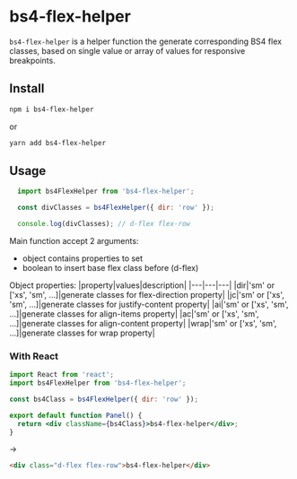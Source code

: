 # bs4-flex-helper

`bs4-flex-helper` is a helper function the generate corresponding BS4 flex classes, based on single value or array of values for responsive breakpoints.

## Install

```bash
npm i bs4-flex-helper
```

or

```bash
yarn add bs4-flex-helper
```

## Usage

```javascript
  import bs4FlexHelper from 'bs4-flex-helper';

  const divClasses = bs4FlexHelper({ dir: 'row' });

  console.log(divClasses); // d-flex flex-row
```

Main function accept 2 arguments:
- object contains properties to set
- boolean to insert base flex class before (d-flex)

Object properties:
|property|values|description|
|---|---|---|
|dir|'sm' or ['xs', 'sm', ...]|generate classes for flex-direction property|
|jc|'sm' or ['xs', 'sm', ...]|generate classes for justify-content property|
|ai|'sm' or ['xs', 'sm', ...]|generate classes for align-items property|
|ac|'sm' or ['xs', 'sm', ...]|generate classes for align-content property|
|wrap|'sm' or ['xs', 'sm', ...]|generate classes for wrap property|

### With React
```jsx
import React from 'react';
import bs4FlexHelper from 'bs4-flex-helper';

const bs4Class = bs4FlexHelper({ dir: 'row' });

export default function Panel() {
  return <div className={bs4Class}>bs4-flex-helper</div>;
}
```

->

```html
<div class="d-flex flex-row">bs4-flex-helper</div>
```
